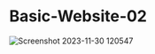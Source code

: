 # Basic-Website-02
![Screenshot 2023-11-30 120547](https://github.com/charith-codex/Basic-Website-02/assets/131009269/b59e015f-ca80-44bf-a2fc-468c2e4273ef)
